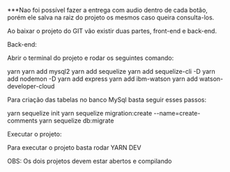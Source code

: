 ***Nao foi possível fazer a entrega com audio dentro de cada botão, porém ele salva na raiz do projeto os mesmos caso queira consulta-los.

Ao baixar o projeto do GIT vão existir duas partes, front-end e back-end.

Back-end:

Abrir o terminal do projeto e rodar os seguintes comando:

yarn
yarn add mysql2
yarn add sequelize
yarn add sequelize-cli -D
yarn add nodemon -D
yarn add express
yarn add ibm-watson
yarn add watson-developer-cloud


Para criação das tabelas no banco MySql basta seguir esses passos:

yarn sequelize init
yarn sequelize migration:create --name=create-comments
yarn sequelize db:migrate


Executar o projeto:

Para executar o projeto basta rodar YARN DEV

OBS: Os dois projetos devem estar abertos e compilando
